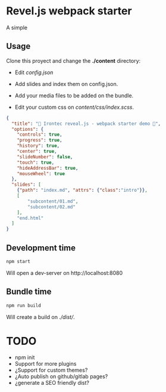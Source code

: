 # Revel.js webpack starter

A simple 

## Usage

Clone this proyect and change the **./content** directory: 

* Edit _config.json_

* Add slides and index them on config.json.

* Add your media files to be added on the bundle.

* Edit your custom css on _content/css/index.scss_.


```json
{
  "title": "🦄 Irontec reveal.js - webpack starter demo 🦄",
  "options": {
    "controls": true,
    "progress": true,
    "history": true,
    "center": true,
    "slideNumber": false,
    "touch": true,
    "hideAddressBar": true,
    "mouseWheel": true
  },
  "slides": [
    {"path": "index.md", "attrs": {"class":"intro"}},
    [
        "subcontent/01.md",
        "subcontent/02.md"
    ],
    "end.html"
  ]
}
```


## Development time


```bash
npm start
```

Will open a dev-server on http://localhost:8080


## Bundle time

```bash
npm run build
```

Will create a build on _./dist/_.


# TODO

* npm init
* Support for more plugins
* ¿Support for custom themes?
* ¿Auto publish on github/gitlab pages?
* ¿generate a SEO friendly dist? 



